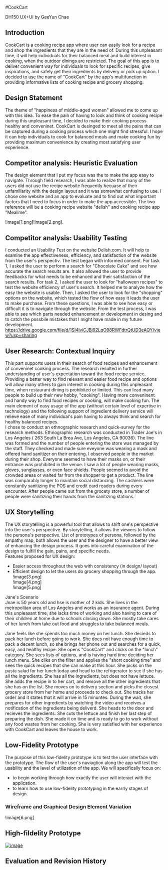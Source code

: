 #CookCart

DH150 UX+UI by GeeYun Chae

## Introduction
CookCart is a cooking recipe app where user can easily look for a recipe and shop the ingredients that they are in the need of. During this unpleasant time, it will help individuals for their balanced meal and build interest in cooking, when the outdoor dinings are restricted. The goal of this app is to deliver convenient way for individuals to look for specific recipes, give inspirations, and safely get their ingredients by delivery or pick up option. I decided to use the name of "CookCart" by the app's multifunction in providing informative lists of cooking recipe and grocery shopping. 

## Design Statement
The theme of "happiness of middle-aged women" allowed me to come up with this idea. To ease the pain of having to look and think of cooking recipe during this unpleasant time, I decided to make their cooking process healthy and conveninet. CookCart is desinged to meet all the pains that can be captured during a cooking process which one might find stressful. I hope it can help individuals to cook for balanced meals and make cooking fun by providing maximum convenience by creating most satisfying user experience. 

## Competitor analysis: Heuristic Evaluation
The design element that I put my focus was the to make the app easy to navigate. Through field research, I was able to realize that many of the users did not use the recipe website frequently becuase of their unfamiliarity with the design layout and it was somewhat confusing to use. I chose one website and an app to evaluate and to find out what important factors that I need to focus in order to make the app accessible. The two reference will be a cooking recipe website "delish" and cooking recipe app "Mealime". 

!image[1.png]!image[2.png]. 

## Competitor analysis: Usability Testing

I conducted an Usability Test on the website Delish.com. It will help to examine the app effectiveness, efficiency, and satisfaction of the website from the user's perspectiv. The test began with informed consent. For task 1, I asked the user to perform a search for "Chocolate Cake" and see how accurate the search results are. It also allowed the user to provide feedbacks for what needs to be enhanced and their satisfaction of the search results. For task 2, I asked the user to look for "halloween recipes" to test the website efficiency of user's search. It helped me to analyze how the easy the website is usable. Then, I asked the user to look for the "shopping" options on the website, which tested the flow of how easy it leads the user to make purchase. From these questions, I was able to see how easy or difficult it is to navigate through the website. From the test process, I was able to see which parts needed enhancement or development in desing and to catch the possbile mistakes that I might have made in my future development. 
https://drive.google.com/file/d/1SI4lviCJBj92LqO98RWFdtrQtUD3eAQY/view?usp=sharing

## User Research: Contextual Inquiry
This part supports users in their search of food recipes and enhancement of conveninet cooking process. The research resulted in further understanding of user's expectation toward the food recipe service. Providing a better way to find relevant and easier food recipe and options will allow many others to gain interest in cooking during this unpleasant time, when restaurant dining is prohibited or limited. This can lead many people to build up their new hobby, "cooking". Having more conveninent and handy way to find food recipes or cooking, will make cooking fun. The main element of easy usage of the app (without certain level of expertise in technology) and the following support of ingredient delivery service will relieve ease of many individual's pain having to always think and search for healthy balanced recipes.  
I chose to conduct an ethnographic research and quick-survey for the research methods.
Ethnographic research was conducted in Trader Joe's in Los Angeles ( 263 South La Brea Ave, Los Angeles, CA 90036).
The line was formed and the number of people entering the store was managed by the staff. They checked and made sure eveyone was wearing a mask and offered hand sanitizer on their entering. I observed people in the market during their shop. Everyone seemed to have their masks on, or their entrance was prohibited in the venue. I saw a lot of people wearing masks, gloves, sunglasses, or even face shields. People seemed to avoid the crowded areas or waited far from the shopper to get a product. The line was comparably longer to maintain social distancing. The cashiers were constantly sanitizing the POS and credit card readers during every encounter. After people came out from the grocety store, a number of people were sanitizing their hands from the sanitizing stations.

## UX Storytelling
The UX storytelling is a powerful tool that allows to shift one's perspective into the user's perspective. By storytelling, it allows the viewers to follow the persona's perspective. List of prototypes of persona, followed by the empathy map, both allows the user and the designer to have a better view of enhancing the design process. It goes into careful examination of the design to fulfill the gain, pains, and specific needs.  
Features proposed for UX design:
- Easier access throughout the web with consistency (in design/ layout)
- Efficient design to let the users do grocery shopping through the app.
!image[3.png]  
!image[4.png]  
!image[5.png]  

Jane's Scenario  
Jnae is 50 years old and hse is mother of 2 kids. She lives in the metropolitan area of Los Angeles and works as an insurance agent. During this unpleasant time, she lacks time of working and also having to care of their children at home due to schools closing down. She mostly take cares of her lunch from take out food and struggles to take balanced meals.   

Jane feels like she spends too much money on her lunch. She decieds to pack her lunch before going to work. She does not have enough time to pack a decent lunch, so she brings her phone out and searches for a quick, easy, and healthy recipe. She opens "CookCart" and clicks on the "lunch" category. She sees lists of options, and is having hard time deciding her lunch menu. She cliks on the filter and applies the "short cooking time" and sees the quick recipes that she can make at this hour. She picks on the pasta salad for her lunch today and head to the refrigerator to see if she has all the ingredients. She has all the ingredients, but does not have lettuce. She adds the recipe in to her cart, and remove all the other ingredients that she has on the list. She moves on to delivery section and picks the closest grocery store from her home and proceeds to check out. She tracks her order and it states that it will arrive in 15 minuntes. During the wait, she prepares for other ingredients by watching the video and receives a notification of the ingredients being deliverd. She heads to the door and recieves the ingredients. She cuts the lettuce and finish her last step of preparing the dish. She made it on time and is ready to go to work without any food wastes from her cooking. She is very satisfied with her experience with CookCart and leaves the house to work. 

## Low-Fidelity Prototype
The purpose of this low-fidelity prototype is to test the user interface with the prototype. The flow of the user's naviagtion along the app will test the usability and the level of utilization of the app. We will specifically focus on:  
- to begin working through how exactly the user will interact with the application.
- to learn how to use low-fidelity prototyping in the earrly stages of design.

### Wireframe and Graphical Design Element Variation
!image[6.png]
## High-fildelity Prototype
[![image](7.png0)](https://xd.adobe.com/view/5192e737-87be-4c33-bd8c-1007db9afc05-04c1/?fullscreen&hints=off)  

## Evaluation and Revision History
